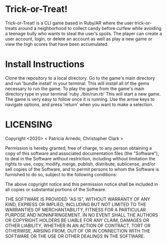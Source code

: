 # Trick-or-Treat! 

Trick-or-Treat! is a CLI game based in Ruby/AR where the user trick-or-treats around a neighborhood to collect candy before curfew while avoiding a teenage bully who wants to steal the user’s spoils. The player can create a user account, login, or delete an account as well as play a new game or view the high scores that have been accumulated.


# Install Instructions

Clone the repository to a local directory. Go to the game's main directory and run 'bundle install' in your terminal. This will install all of the gems necessary to run the game. To play the game from the game's main directory type in your terminal 'ruby ./bin/run.rb' This will start a new game. The game is very easy to follow once it is running. Use the arrow keys to navigate options, and press 'return' when you want to make a selection.


# LICENSING

Copyright <2020> < Patricia Arnedo, Christopher Clark >

Permission is hereby granted, free of charge, to any person obtaining a copy of this software and associated documentation files (the "Software"), to deal in the Software without restriction, including without limitation the rights to use, copy, modify, merge, publish, distribute, sublicense, and/or sell copies of the Software, and to permit persons to whom the Software is furnished to do so, subject to the following conditions:

The above copyright notice and this permission notice shall be included in all copies or substantial portions of the Software.

THE SOFTWARE IS PROVIDED "AS IS", WITHOUT WARRANTY OF ANY KIND, EXPRESS OR IMPLIED, INCLUDING BUT NOT LIMITED TO THE WARRANTIES OF MERCHANTABILITY, FITNESS FOR A PARTICULAR PURPOSE AND NONINFRINGEMENT. IN NO EVENT SHALL THE AUTHORS OR COPYRIGHT HOLDERS BE LIABLE FOR ANY CLAIM, DAMAGES OR OTHER LIABILITY, WHETHER IN AN ACTION OF CONTRACT, TORT OR OTHERWISE, ARISING FROM, OUT OF OR IN CONNECTION WITH THE SOFTWARE OR THE USE OR OTHER DEALINGS IN THE SOFTWARE.